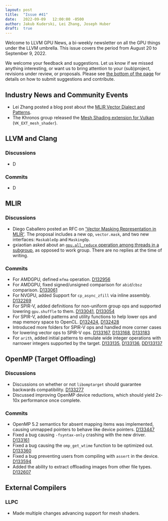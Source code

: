 ```yaml
---
layout: post
title:  "Issue #41"
date:   2022-09-09   12:00:00 -0500
author: Jakub Kuderski, Lei Zhang, Joseph Huber
draft:  true
---
```


Welcome to LLVM GPU News, a bi-weekly newsletter on all the GPU things under the LLVM umbrella.
This issue covers the period from August 20 to September 9, 2022.

We welcome your feedback and suggestions. Let us know if we missed anything interesting, or want us to bring attention to your (sub)project, revisions under review, or proposals. Please see [the bottom of the page](https://llvm-gpu-news.github.io/about/) for details on how to submit suggestions and contribute.


## Industry News and Community Events

*  Lei Zhang posted a blog post about the [MLIR Vector Dialect and Patterns](https://www.lei.chat/posts/mlir-vector-dialect-and-patterns/).
*  The Khronos group released the [Mesh Shading extension for Vulkan](https://www.khronos.org/blog/mesh-shading-for-vulkan) (`VK_EXT_mesh_shader`).


##  LLVM and Clang

### Discussions
* D

### Commits

* D


## MLIR

### Discussions

* Diego Caballero posted an RFC on ['Vector Masking Representation in MLIR'](https://discourse.llvm.org/t/rfc-vector-masking-representation-in-mlir/64964). The proposal includes a new op, `vector.mask`, and two new interfaces: `MaskableOp` and `MaskingOp`.
* gxiaotian asked about an [`gpu.all_reduce` operation among threads in a subgroup](https://discourse.llvm.org/t/gpu-all-reduce-among-a-subgroup/64972), as opposed to work group. There are no replies at the time of writing.

### Commits

* For AMDGPU, defined `mfma` operation. [D132956](https://reviews.llvm.org/D132956)
* For AMDGPU, fixed signed/unsigned comparison for `abid`/`cbsz` comparison. [D133061](https://reviews.llvm.org/D133061)
* For NVGPU, added Support for `cp_async_zfill` via inline assembly. [D132269](https://reviews.llvm.org/D132269)
* For SPIR-V, added definitions for non-uniform group ops and supported lowering `gpu.shuffle` to them. [D133041](https://reviews.llvm.org/D133041), [D133054](https://reviews.llvm.org/D133054)
* For SPIR-V, added patterns and utility functions to help lower ops and map memory space to OpenCL. [D132424](https://reviews.llvm.org/D132424), [D132428](https://reviews.llvm.org/D132428)
* Introduced more folders for SPIR-V ops and handled more corner cases for lowering vector ops to SPIR-V ops. [D133167](https://reviews.llvm.org/D133167), [D133168](https://reviews.llvm.org/D133168), [D133183](https://reviews.llvm.org/D133183)
* For `arith`, added initial patterns to emulate wide integer operations with narrower integers supported by the target. [D133135](https://reviews.llvm.org/D133135), [D133136](https://reviews.llvm.org/D133136), [DD133137](https://reviews.llvm.org/D133137)


## OpenMP (Target Offloading)

### Discussions

* Discussions on whether or not `libomptarget` should guarantee backwards compatibility. [D133277](https://reviews.llvm.org/D133277)
* Discussed improving OpenMP device reductions, which should yield 2x-10x performance once complete.

### Commits

* OpenMP 5.2 semantics for absent mapping items was implemented, causing unmapped pointers to behave like device pointers. [D133447](https://reviews.llvm.org/D133447)
* Fixed a bug causing `-fsyntax-only` crashing with the new driver. [D133161](https://reviews.llvm.org/D133161)
* Fixed a bug causing the `omp_get_wtime` function to be optimized out. [D133360](https://reviews.llvm.org/D133360)
* Fixed a bug preventing users from compiling with `assert` in the device. [D133594](https://reviews.llvm.org/D133594)
* Added the ability to extract offloading images from other file types. [D132607](https://reviews.llvm.org/D132607)


## External Compilers

### LLPC

* Made multiple changes advancing support for mesh shaders.
